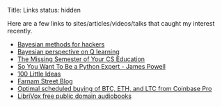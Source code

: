 Title: Links
status: hidden

Here are a few links to sites/articles/videos/talks that caught my interest recently.

- [Bayesian methods for hackers](https://camdavidsonpilon.github.io/Probabilistic-Programming-and-Bayesian-Methods-for-Hackers/)
- [Bayesian perspective on Q learning](https://brandinho.github.io/bayesian-perspective-q-learning/)
- [The Missing Semester of Your CS Education](https://missing.csail.mit.edu/)
- [So You Want To Be a Python Expert - James Powell](https://www.youtube.com/watch?v=cKPlPJyQrt4)
- [100 Little Ideas](https://www.collaborativefund.com/blog/100-little-ideas/)
- [Farnam Street Blog](https://fs.blog/)
- [Optimal scheduled buying of BTC, ETH, and LTC from Coinbase Pro](https://github.com/brndnmtthws/optimal-buy-cbpro)
- [LibriVox free public domain audiobooks](https://librivox.org/)
